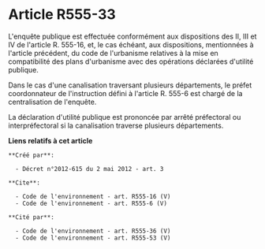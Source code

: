 # Article R555-33

L'enquête publique est effectuée conformément aux dispositions des II, III et IV de l'article R. 555-16, et, le cas échéant,
aux dispositions, mentionnées à l'article précédent, du code de l'urbanisme relatives à la mise en compatibilité des plans
d'urbanisme avec des opérations déclarées d'utilité publique.

Dans le cas d'une canalisation traversant plusieurs départements, le préfet coordonnateur de l'instruction défini à l'article
R. 555-6 est chargé de la centralisation de l'enquête.

La déclaration d'utilité publique est prononcée par arrêté préfectoral ou interpréfectoral si la canalisation traverse
plusieurs départements.

**Liens relatifs à cet article**

	**Créé par**:

	  - Décret n°2012-615 du 2 mai 2012 - art. 3

	**Cite**:

	  - Code de l'environnement - art. R555-16 (V)
	  - Code de l'environnement - art. R555-6 (V)

	**Cité par**:

	  - Code de l'environnement - art. R555-36 (V)
	  - Code de l'environnement - art. R555-53 (V)
